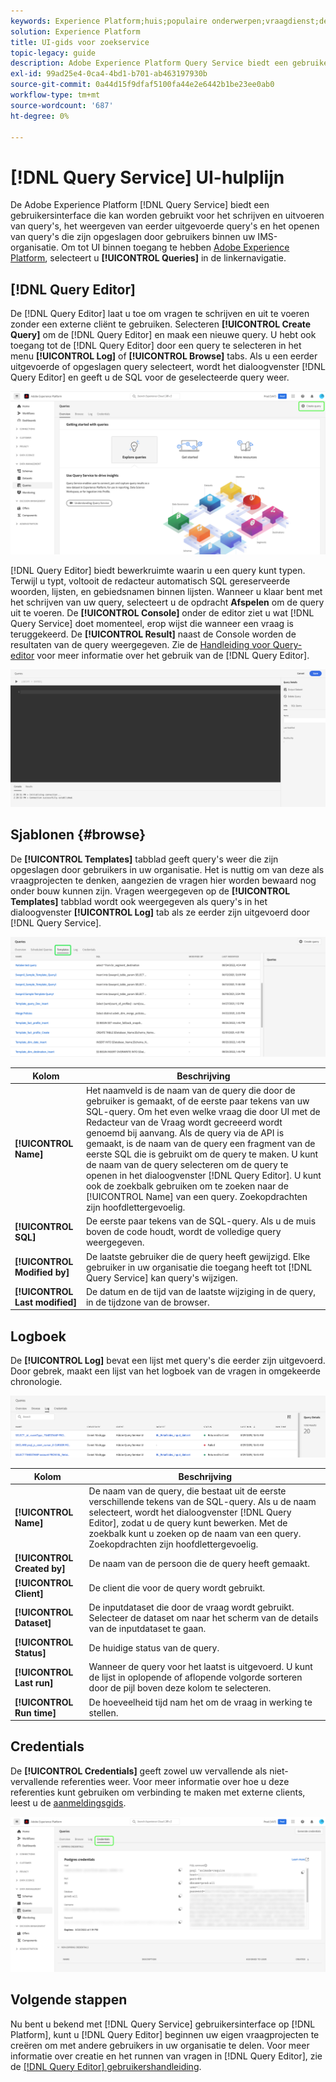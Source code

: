 ```yaml
---
keywords: Experience Platform;huis;populaire onderwerpen;vraagdienst;de dienst van de Vraag;vraag;vraagredacteur;de redacteur van de vraag;de redacteur van de Vraag;
solution: Experience Platform
title: UI-gids voor zoekservice
topic-legacy: guide
description: Adobe Experience Platform Query Service biedt een gebruikersinterface die kan worden gebruikt voor het schrijven en uitvoeren van query's, het weergeven van eerder uitgevoerde query's en het openen van query's die zijn opgeslagen door gebruikers binnen uw IMS-organisatie.
exl-id: 99ad25e4-0ca4-4bd1-b701-ab463197930b
source-git-commit: 0a44d15f9dfaf5100fa44e2e6442b1be23ee0ab0
workflow-type: tm+mt
source-wordcount: '687'
ht-degree: 0%

---
```


# [!DNL Query Service] UI-hulplijn

De Adobe Experience Platform [!DNL Query Service] biedt een gebruikersinterface die kan worden gebruikt voor het schrijven en uitvoeren van query&#39;s, het weergeven van eerder uitgevoerde query&#39;s en het openen van query&#39;s die zijn opgeslagen door gebruikers binnen uw IMS-organisatie. Om tot UI binnen toegang te hebben [Adobe Experience Platform](https://platform.adobe.com), selecteert u **[!UICONTROL Queries]** in de linkernavigatie.

## [!DNL Query Editor]

De [!DNL Query Editor] laat u toe om vragen te schrijven en uit te voeren zonder een externe cliënt te gebruiken. Selecteren **[!UICONTROL Create Query]** om de [!DNL Query Editor] en maak een nieuwe query. U hebt ook toegang tot de [!DNL Query Editor] door een query te selecteren in het menu **[!UICONTROL Log]** of **[!UICONTROL Browse]** tabs. Als u een eerder uitgevoerde of opgeslagen query selecteert, wordt het dialoogvenster [!DNL Query Editor] en geeft u de SQL voor de geselecteerde query weer.

![Het dashboard Vragen met de markering Query maken.](../images/ui/overview/overview.png)

[!DNL Query Editor] biedt bewerkruimte waarin u een query kunt typen. Terwijl u typt, voltooit de redacteur automatisch SQL gereserveerde woorden, lijsten, en gebiedsnamen binnen lijsten. Wanneer u klaar bent met het schrijven van uw query, selecteert u de opdracht **Afspelen** om de query uit te voeren. De **[!UICONTROL Console]** onder de editor ziet u wat [!DNL Query Service] doet momenteel, erop wijst die wanneer een vraag is teruggekeerd. De **[!UICONTROL Result]** naast de Console worden de resultaten van de query weergegeven. Zie de [Handleiding voor Query-editor](./user-guide.md) voor meer informatie over het gebruik van de [!DNL Query Editor].

![Een ingezoomd object met het oog op de [!DNL Query Editor].](../images/ui/overview/query-editor.png)

## Sjablonen {#browse}

De **[!UICONTROL Templates]** tabblad geeft query&#39;s weer die zijn opgeslagen door gebruikers in uw organisatie. Het is nuttig om van deze als vraagprojecten te denken, aangezien de vragen hier worden bewaard nog onder bouw kunnen zijn. Vragen weergegeven op de **[!UICONTROL Templates]** tabblad wordt ook weergegeven als query&#39;s in het dialoogvenster **[!UICONTROL Log]** tab als ze eerder zijn uitgevoerd door [!DNL Query Service].

![Een ingezoomd in mening van het lusje van Malplaatjes van het Dashboard van Vragen tonend verscheidene bewaarde vragen.](../images/ui/overview/templates.png)

| Kolom | Beschrijving |
| --- | --- |
| **[!UICONTROL Name]** | Het naamveld is de naam van de query die door de gebruiker is gemaakt, of de eerste paar tekens van uw SQL-query. Om het even welke vraag die door UI met de Redacteur van de Vraag wordt gecreeerd wordt genoemd bij aanvang. Als de query via de API is gemaakt, is de naam van de query een fragment van de eerste SQL die is gebruikt om de query te maken. U kunt de naam van de query selecteren om de query te openen in het dialoogvenster [!DNL Query Editor]. U kunt ook de zoekbalk gebruiken om te zoeken naar de [!UICONTROL Name] van een query. Zoekopdrachten zijn hoofdlettergevoelig. |
| **[!UICONTROL SQL]** | De eerste paar tekens van de SQL-query. Als u de muis boven de code houdt, wordt de volledige query weergegeven. |
| **[!UICONTROL Modified by]** | De laatste gebruiker die de query heeft gewijzigd. Elke gebruiker in uw organisatie die toegang heeft tot [!DNL Query Service] kan query&#39;s wijzigen. |
| **[!UICONTROL Last modified]** | De datum en de tijd van de laatste wijziging in de query, in de tijdzone van de browser. |

## Logboek

De **[!UICONTROL Log]** bevat een lijst met query&#39;s die eerder zijn uitgevoerd. Door gebrek, maakt een lijst van het logboek van de vragen in omgekeerde chronologie.

![Een ingezoomd in mening van het lusje van het Logboek van het Dashboard van Vragen die een lijst van vragen in omgekeerde chronologische orde toont.](../images/ui/overview/log.png)

| Kolom | Beschrijving |
| --- | --- |
| **[!UICONTROL Name]** | De naam van de query, die bestaat uit de eerste verschillende tekens van de SQL-query. Als u de naam selecteert, wordt het dialoogvenster [!DNL Query Editor], zodat u de query kunt bewerken. Met de zoekbalk kunt u zoeken op de naam van een query. Zoekopdrachten zijn hoofdlettergevoelig. |
| **[!UICONTROL Created by]** | De naam van de persoon die de query heeft gemaakt. |
| **[!UICONTROL Client]** | De client die voor de query wordt gebruikt. |
| **[!UICONTROL Dataset]** | De inputdataset die door de vraag wordt gebruikt. Selecteer de dataset om naar het scherm van de details van de inputdataset te gaan. |
| **[!UICONTROL Status]** | De huidige status van de query. |
| **[!UICONTROL Last run]** | Wanneer de query voor het laatst is uitgevoerd. U kunt de lijst in oplopende of aflopende volgorde sorteren door de pijl boven deze kolom te selecteren. |
| **[!UICONTROL Run time]** | De hoeveelheid tijd nam het om de vraag in werking te stellen. |

## Credentials

De **[!UICONTROL Credentials]** geeft zowel uw vervallende als niet-vervallende referenties weer. Voor meer informatie over hoe u deze referenties kunt gebruiken om verbinding te maken met externe clients, leest u de [aanmeldingsgids](../clients/overview.md).

![Het dashboard Vragen met het tabblad Referenties gemarkeerd.](../images/ui/overview/credentials.png)

## Volgende stappen

Nu bent u bekend met [!DNL Query Service] gebruikersinterface op [!DNL Platform], kunt u [!DNL Query Editor] beginnen uw eigen vraagprojecten te creëren om met andere gebruikers in uw organisatie te delen. Voor meer informatie over creatie en het runnen van vragen in [!DNL Query Editor], zie de [[!DNL Query Editor] gebruikershandleiding](./user-guide.md).